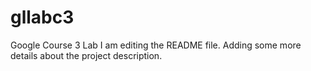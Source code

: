# gllabc3
Google Course 3 Lab
I am editing the README file. Adding some more details about the project description.
